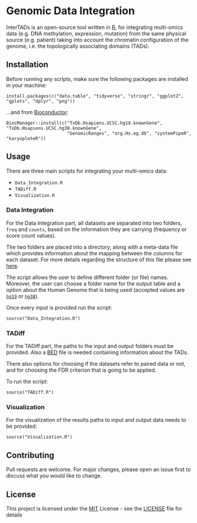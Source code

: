 # Genomic Data Integration

InterTADs is an open-source tool written in [R](https://www.r-project.org/), for integrating multi-omics data (e.g. DNA methylation, expression, mutation) from the same physical source (e.g. patient) taking into account the chromatin configuration of the genome, i.e. the topologically associating domains (TADs).

## Installation

Before running any scripts, make sure the following packages are installed in your machine:
```
install.packages(c("data.table", "tidyverse", "stringr", "ggplot2", "gplots", "dplyr", "png"))
```
...and from [Bioconductor](https://www.bioconductor.org/):
```
BiocManager::install(c("TxDb.Hsapiens.UCSC.hg19.knownGene", "TxDb.Hsapiens.UCSC.hg38.knownGene", 
                       "GenomicRanges", "org.Hs.eg.db", "systemPipeR", "karyoploteR"))
```

## Usage

There are three main scripts for integrating your multi-omics data:

* ```Data_Integration.R```
* ```TADiff.R```
* ```Visualization.R```

### Data Integration

For the Data Integration part, all datasets are separated into two folders, ```freq``` and ```counts```, based on the information they are carrying (frequency or score count values). 

The two folders are placed into a directory, along with a meta-data file which provides information about the mapping between the columns for each dataset. For more details regarding the structure of this file please see [here](Data_Integration/meta-data.csv).

The script allows the user to define different folder (or file) names. Moreover, the user can choose a folder name for the output table and a option about the Human Genome that is being used (accepted values are [`hg19`](https://www.ncbi.nlm.nih.gov/assembly/GCF_000001405.13/) or [`hg38`](https://www.ncbi.nlm.nih.gov/assembly/GCF_000001405.39)).

Once every input is provided run the script:

```
source("Data_Integration.R")
```

### TADiff

For the TADiff part, the paths to the input and output folders must be provided. Also a [BED](https://genome.ucsc.edu/FAQ/FAQformat.html#format1) file is needed containing information about the TADs. 

There also options for choosing if the datasets refer to paired data or not, and for choosing the FDR criterion that is going to be applied.

To run the script:

```
source("TADiff.R")
```

### Visualization

For the visualization of the results paths to input and output data needs to be provided:

```
source("Visualization.R")
```

## Contributing

Pull requests are welcome. For major changes, please open an issue first to discuss what you would like to change.

## License

This project is licensed under the [MIT](https://opensource.org/licenses/MIT) License - see the [LICENSE](LICENSE) file for details